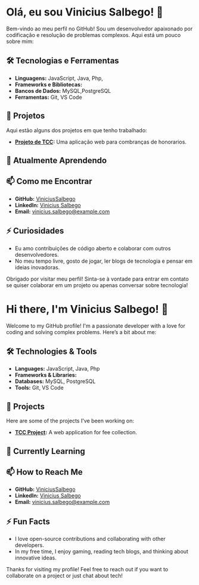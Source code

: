# Olá, eu sou Vinicius Salbego! 👋

Bem-vindo ao meu perfil no GitHub! Sou um desenvolvedor apaixonado por codificação e resolução de problemas complexos. Aqui está um pouco sobre mim:

## 🛠️ Tecnologias e Ferramentas

- **Linguagens:** JavaScript, Java, Php,
- **Frameworks e Bibliotecas:** 
- **Bancos de Dados:** MySQL,PostgreSQL
- **Ferramentas:** Git, VS Code

## 🚀 Projetos

Aqui estão alguns dos projetos em que tenho trabalhado:

- **[Projeto de TCC](https://github.com/ViniciusSalbego/SistemaHonorarios):** Uma aplicação web para combranças de honorarios.

## 🌱 Atualmente Aprendendo

## 📫 Como me Encontrar

- **GitHub:** [ViniciusSalbego](https://github.com/ViniciusSalbego)
- **LinkedIn:** [Vinicius Salbego]()
- **Email:** vinicius.salbego@example.com

## ⚡ Curiosidades

- Eu amo contribuições de código aberto e colaborar com outros desenvolvedores.
- No meu tempo livre, gosto de jogar, ler blogs de tecnologia e pensar em ideias inovadoras.

Obrigado por visitar meu perfil! Sinta-se à vontade para entrar em contato se quiser colaborar em um projeto ou apenas conversar sobre tecnologia!

# Hi there, I'm Vinicius Salbego! 👋

Welcome to my GitHub profile! I'm a passionate developer with a love for coding and solving complex problems. Here’s a bit about me:

## 🛠️ Technologies & Tools

- **Languages:** JavaScript, Java, Php
- **Frameworks & Libraries:** 
- **Databases:** MySQL, PostgreSQL
- **Tools:** Git, VS Code

## 🚀 Projects

Here are some of the projects I've been working on:

- **[TCC Project](https://github.com/ViniciusSalbego/SistemaHonorarios):** A web application for fee collection.

## 🌱 Currently Learning

## 📫 How to Reach Me

- **GitHub:** [ViniciusSalbego](https://github.com/ViniciusSalbego)
- **LinkedIn:** [Vinicius Salbego]()
- **Email:** vinicius.salbego@example.com

## ⚡ Fun Facts

- I love open-source contributions and collaborating with other developers.
- In my free time, I enjoy gaming, reading tech blogs, and thinking about innovative ideas.

Thanks for visiting my profile! Feel free to reach out if you want to collaborate on a project or just chat about tech!
